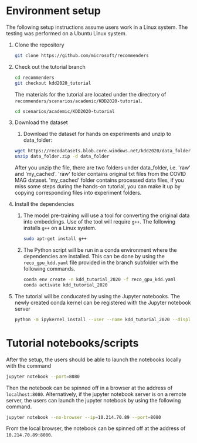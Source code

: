 # Environment setup
The following setup instructions assume users work in a Linux system. The testing was performed on a Ubuntu Linux system.

1. Clone the repository
    ```bash
    git clone https://github.com/microsoft/recommenders 
    ```

1. Check out the tutorial branch
    ```bash
    cd recommenders
    git checkout kdd2020_tutorial
    ```
    The materials for the tutorial are located under the directory of `recommenders/scenarios/academic/KDD2020-tutorial`.
    ```bash
    cd scenarios/academic/KDD2020-tutorial
    ```
1. Download the dataset
    1. Download the dataset for hands on experiments and unzip to data_folder:
    ```bash
    wget https://recodatasets.blob.core.windows.net/kdd2020/data_folder.zip
    unzip data_folder.zip -d data_folder
    ```
    After you unzip the file, there are two folders under data_folder, i.e. 'raw' and 'my_cached'.   'raw' folder contains original txt files from the COVID MAG dataset. 'my_cached' folder contains processed data files, if you miss some steps during the hands-on tutorial, you can make it up by copying corresponding files into experiment folders.
1. Install the dependencies
    1. The model pre-training will use a tool for converting the original data into embeddings. Use of the tool will require `g++`. The following installs `g++` on a Linux system.
        ```bash
        sudo apt-get install g++
        ```
    1. The Python script will be run in a conda environment where the dependencies are installed. This can be done by using the `reco_gpu_kdd.yaml` file provided in the branch subfolder with the following commands.
        ```bash
        conda env create -n kdd_tutorial_2020 -f reco_gpu_kdd.yaml
        conda activate kdd_tutorial_2020
        ```
1. The tutorial will be conducated by using the Jupyter notebooks. The newly created conda kernel can be registered with the Jupyter notebook server
    ```bash
    python -m ipykernel install --user --name kdd_tutorial_2020 --display-name "Python (kdd tutorial)"
    ```

# Tutorial notebooks/scripts
After the setup, the users should be able to launch the notebooks locally with the command 
```bash
jupyter notebook --port=8080
```
Then the notebook can be spinned off in a browser at the address of `localhost:8080`.
Alternatively, if the jupyter notebook server is on a remote server, the users can launch the jupyter notebook by using the following command.
```bash
jupyter notebook --no-browser --ip=10.214.70.89 --port=8080
```
From the local browser, the notebook can be spinned off at the address of `10.214.70.89:8080`.
